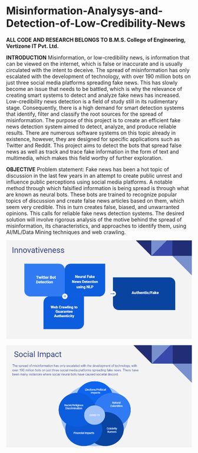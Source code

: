 # Misinformation-Analysys-and-Detection-of-Low-Credibility-News

**ALL CODE AND RESEARCH BELONGS TO B.M.S. College of Engineering, Vertizone IT Pvt. Ltd.**

**INTRODUCTION**
Misinformation, or low-credibility news, is information that can be viewed on the internet, which is false or inaccurate and is usually circulated with the intent to deceive. The spread of misinformation has only escalated with the development of technology, with over 190 million bots on just three social media platforms spreading fake news. This has slowly become an issue that needs to be battled, which is why the relevance of creating smart systems to detect and analyze fake news has increased. Low-credibility news detection is a field of study still in its rudimentary stage. Consequently, there is a high demand for smart detection systems that identify, filter and classify the root sources for the spread of misinformation. The purpose of this project is to create an efficient fake news detection system aimed to detect, analyze, and produce reliable results. There are numerous software systems on this topic already in existence, however, they are designed for specific applications such as Twitter and Reddit. This project aims to detect the bots that spread false news as well as track and trace fake information in the form of text and multimedia, which makes this field worthy of further exploration. 

**OBJECTIVE** 
Problem statement: 
Fake news has been a hot topic of discussion in the last few years in an attempt to create public unrest and influence public perceptions using social media platforms. A notable method through which falsified information is being spread is through what are known as neural bots. These bots are trained to recognize popular topics of discussion and create false news articles based on them, which seem very credible. This in turn creates false, biased, and unwarranted opinions. This calls for reliable fake news detection systems. The desired solution will involve rigorous analysis of the motive behind the spread of misinformation, its characteristics, and approaches to identify them, using AI/ML/Data Mining techniques and web crawling.

![](images/Idea.PNG)

![](images/Impact.PNG)
